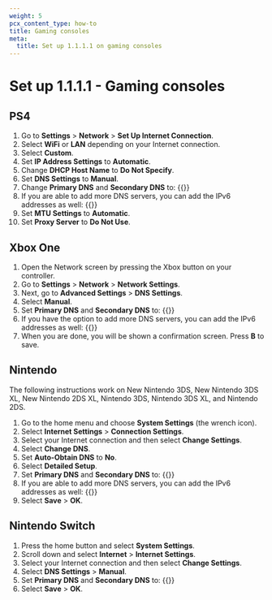 ```yaml
---
weight: 5
pcx_content_type: how-to
title: Gaming consoles
meta:
  title: Set up 1.1.1.1 on gaming consoles
---
```


# Set up 1.1.1.1 - Gaming consoles

## PS4

1. Go to **Settings** > **Network** > **Set Up Internet Connection**.
2. Select **WiFi** or **LAN** depending on your Internet connection.
3. Select **Custom**.
4. Set **IP Address Settings** to **Automatic**.
5. Change **DHCP Host Name** to **Do Not Specify**.
6. Set **DNS Settings** to **Manual**.
7. Change **Primary DNS** and **Secondary DNS** to:
   {{<render file="_ipv4.md">}}
8. If you are able to add more DNS servers, you can add the IPv6 addresses as well:
   {{<render file="_ipv6.md">}}
9. Set **MTU Settings** to **Automatic**.
10. Set **Proxy Server** to **Do Not Use**.

## Xbox One

1. Open the Network screen by pressing the Xbox button on your controller.
2. Go to **Settings** > **Network** > **Network Settings**.
3. Next, go to **Advanced Settings** > **DNS Settings**.
4. Select **Manual**.
5. Set **Primary DNS** and **Secondary DNS** to:
   {{<render file="_ipv4.md">}}
6. If you have the option to add more DNS servers, you can add the IPv6 addresses as well:
   {{<render file="_ipv6.md">}}
7. When you are done, you will be shown a confirmation screen. Press **B** to save.

## Nintendo

The following instructions work on New Nintendo 3DS, New Nintendo 3DS XL, New Nintendo 2DS XL, Nintendo 3DS, Nintendo 3DS XL, and Nintendo 2DS.

1. Go to the home menu and choose **System Settings** (the wrench icon).
2. Select **Internet Settings** > **Connection Settings**.
3. Select your Internet connection and then select **Change Settings**.
4. Select **Change DNS**.
5. Set **Auto-Obtain DNS** to **No**.
6. Select **Detailed Setup**.
7. Set **Primary DNS** and **Secondary DNS** to:
   {{<render file="_ipv4.md">}}
8. If you are able to add more DNS servers, you can add the IPv6 addresses as well:
   {{<render file="_ipv6.md">}}
9. Select **Save** > **OK**.

## Nintendo Switch

1. Press the home button and select **System Settings**.
2. Scroll down and select **Internet** > **Internet Settings**.
3. Select your Internet connection and then select **Change Settings**.
4. Select **DNS Settings** > **Manual**.
5. Set **Primary DNS** and **Secondary DNS** to:
   {{<render file="_ipv4.md">}}
6. Select **Save** > **OK**.

